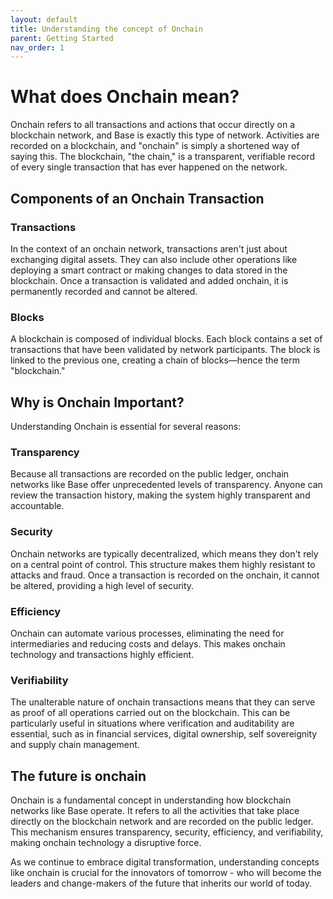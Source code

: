 ```yaml
---
layout: default
title: Understanding the concept of Onchain
parent: Getting Started
nav_order: 1
---
```


# What does Onchain mean?

Onchain refers to all transactions and actions that occur directly on a
blockchain network, and Base is exactly this type of network. Activities are
recorded on a blockchain, and "onchain" is simply a shortened way of saying
this. The blockchain, "the chain," is a transparent, verifiable record of every
single transaction that has ever happened on the network.

## Components of an Onchain Transaction

### Transactions

In the context of an onchain network, transactions aren't just about
exchanging digital assets. They can also include other operations like deploying
a smart contract or making changes to data stored in the blockchain. Once a
transaction is validated and added onchain, it is permanently recorded
and cannot be altered.

### Blocks

A blockchain is composed of individual blocks. Each block contains a set of
transactions that have been validated by network participants. The block is
linked to the previous one, creating a chain of blocks—hence the term
"blockchain."

## Why is Onchain Important?

Understanding Onchain is essential for several reasons:

### Transparency

Because all transactions are recorded on the public ledger, onchain networks
like Base offer unprecedented levels of transparency. Anyone can review the
transaction history, making the system highly transparent and accountable.

### Security

Onchain networks are typically decentralized, which means they don't rely on
a central point of control. This structure makes them highly resistant to
attacks and fraud. Once a transaction is recorded on the onchain, it cannot
be altered, providing a high level of security.

### Efficiency

Onchain can automate various processes, eliminating the need for
intermediaries and reducing costs and delays. This makes onchain technology
and transactions highly efficient.

### Verifiability

The unalterable nature of onchain transactions means that they can serve as
proof of all operations carried out on the blockchain. This can be particularly
useful in situations where verification and auditability are essential, such as
in financial services, digital ownership, self sovereignity and supply chain
management.

## The future is onchain

Onchain is a fundamental concept in understanding how blockchain networks like
Base operate. It refers to all the activities that take place directly on the
blockchain network and are recorded on the public ledger. This mechanism ensures
transparency, security, efficiency, and verifiability, making onchain
technology a disruptive force.

As we continue to embrace digital transformation, understanding concepts like
onchain is crucial for the innovators of tomorrow - who will become the leaders
and change-makers of the future that inherits our world of today.
